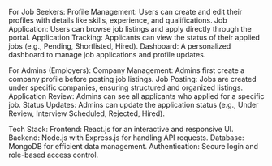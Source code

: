For Job Seekers:
Profile Management: Users can create and edit their profiles with details like skills, experience, and qualifications.
Job Application: Users can browse job listings and apply directly through the portal.
Application Tracking: Applicants can view the status of their applied jobs (e.g., Pending, Shortlisted, Hired).
Dashboard: A personalized dashboard to manage job applications and profile updates.

For Admins (Employers):
Company Management: Admins first create a company profile before posting job listings.
Job Posting: Jobs are created under specific companies, ensuring structured and organized listings.
Application Review: Admins can see all applicants who applied for a specific job.
Status Updates: Admins can update the application status (e.g., Under Review, Interview Scheduled, Rejected, Hired).

Tech Stack:
Frontend: React.js for an interactive and responsive UI.
Backend: Node.js with Express.js for handling API requests.
Database: MongoDB for efficient data management.
Authentication: Secure login and role-based access control.

